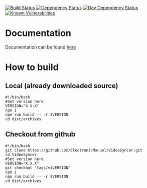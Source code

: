 [![Build Status](https://travis-ci.org/ElectronicManuel/VideoSyncer.svg?branch=master)](https://travis-ci.org/ElectronicManuel/VideoSyncer)
[![Dependency Status](https://david-dm.org/ElectronicManuel/VideoSyncer/status.svg)](https://david-dm.org/ElectronicManuel/VideoSyncer)
[![Dev Dependency Status](https://david-dm.org/ElectronicManuel/VideoSyncer/dev-status.svg)](https://david-dm.org/ElectronicManuel/VideoSyncer?type=dev)
[![Known Vulnerabilities](https://snyk.io/test/github/ElectronicManuel/VideoSyncer/badge.svg)](https://snyk.io/test/github/ElectronicManuel/VideoSyncer)

# Documentation
Documentation can be found [here](https://doc.vsync.ch)

# How to build
## Local (already downloaded source)
```shell
#!/bin/bash
#Set version here
VERSION="X.X.X"
npm i
npm run build -- -r $VERSION
cd dist/archives
```
## Checkout from github
```shell
#!/bin/bash
git clone https://github.com/ElectronicManuel/VideoSyncer.git
cd VideoSyncer
#Set version here
VERSION="X.X.X"
git checkout "tags/v$VERSION"
npm i
npm run build -- -r $VERSION
cd dist/archives
```
